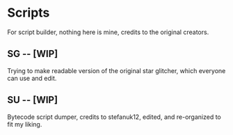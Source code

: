 # Scripts
 For script builder, nothing here is mine, credits to the original creators.
 
## SG -- [WIP]
Trying to make readable version of the original star glitcher, which everyone can use and edit.

## SU -- [WIP]
Bytecode script dumper, credits to stefanuk12, edited, and re-organized to fit my liking.